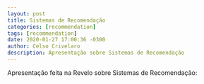 ```yaml
---
layout: post
title: Sistemas de Recomendação
categories: [recommendation]
tags: [recommendation]
date: 2020-01-27 17:00:36 -0300
author: Celso Crivelaro
description: Apresentação sobre Sistemas de Recomendação
---
```


Apresentação feita na Revelo sobre Sistemas de Recomendação:

<script async class="speakerdeck-embed" data-id="3f6f5d89f0014fb6bfc0540673d6a4a7" data-ratio="1.77777777777778" src="//speakerdeck.com/assets/embed.js"></script>
